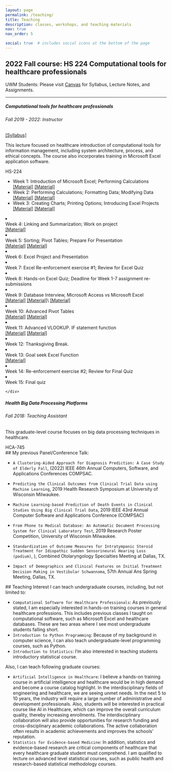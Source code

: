 ```yaml
---
layout: page
permalink: /teaching/
title: Teaching
description: classes, workshops, and teaching materials
nav: true
nav_order: 5

social: true  # includes social icons at the bottom of the page
---
```


## 2022 Fall course: HS 224 Computational tools for healthcare professionals

UWM Students: Please visit [Canvas](https://uwm.edu/canvas/) for Syllabus, Lecture Notes, and Assignments.


---

<div class="card mt-3">
    <div class="p-3">
        <div class="row">
            <div class="col-sm-10">
                <h5 class="card-title"><a href="https://catalog.uwm.edu/search/?search=HS+224" target="_blank" rel="noopener noreferrer"></a>Computational tools for healthcare professionals </h5>
                <h6 class="card-subtitle font-italic">Fall 2019 - 2022: Instructor</h6> 
                <span><a href = "{{'/assets/pdf/hs224-syllabus.pdf' | relative_url}}"> [Syllabus] </a></span>
                <p>This lecture focused on healthcare introduction of computational tools for information management, including system architecture, process, and ethical concepts. The course also incorporates training in Microsoft Excel application software.</p>
            </div>
            <div class="col-sm-2 text-sm-right">
                <span class="badge font-weight-bold danger-color-dark text-uppercase align-middle">
                HS-224
                </span>
            </div>
        </div>
        <ul class="card-text font-weight-light list-group list-group-flush">
            <li class="list-group-item">
                <div class="row">
                <div class="col-sm-9">
                    Week 1: Introduction of Microsoft Excel; Performing Calculations
                </div>
                <div class="col-sm-3">
                <a href = "https://www.linkedin.com/learning/excel-2016-essential-training/understanding-workbooks-and-worksheets" target = "_blank">[Material]</a>
                <a href = "https://www.linkedin.com/learning/excel-2016-essential-training/creating-simple-formulas" target = "_blank">[Material]</a>
                </div>
                </div>
            </li>
            <li class="list-group-item">
                <div class="row">
                <div class="col-sm-9">
                    Week 2: Performing Calculations; Formatting Data; Modifying Data
                </div>
                <div class="col-sm-3">
                <a href = "https://www.linkedin.com/learning/excel-2016-essential-training/copying-a-formula-into-adjacent-cells" target = "_blank">[Material]</a>
                <a href = "https://www.linkedin.com/learning/excel-2016-essential-training/using-sum-and-average" target = "_blank">[Material]</a>
                </div>
                </div>
            </li>
            <li class="list-group-item">
                <div class="row">
                <div class="col-sm-9">
                    Week 3: Creating Charts; Printing Options; Introducing Excel Projects
                </div>
                <div class="col-sm-3">
                <a href = "https://www.linkedin.com/learning/excel-2016-essential-training/creating-charts" target = "_blank">[Material]</a>
                <a href = "https://www.linkedin.com/learning/excel-2016-essential-training/working-with-axes-titles-and-other-chart-elements" target = "_blank">[Material]</a>
                </div>
                </div>
            </li>
            </ul>
            <li class="list-group-item">
                <div class="row">
                <div class="col-sm-9">
                    Week 4: Linking and Summarization; Work on project
                </div>
                <div class="col-sm-3">
                <a href = "https://www.linkedin.com/learning/excel-2016-essential-training/using-formulas-to-link-worksheets-and-workbooks" target = "_blank">[Material]</a>
                </div>
                </div>
            </li>
            </ul>
            <li class="list-group-item">
                <div class="row">
                <div class="col-sm-9">
                    Week 5: Sorting; Pivot Tables; Prepare For Presentation
                </div>
                <div class="col-sm-3">
                <a href = "https://www.linkedin.com/learning/excel-2016-essential-training/sorting-data" target = "_blank">[Material]</a>
                <a href = "https://www.linkedin.com/learning/excel-2016-essential-training/creating-pivottables" target = "_blank">[Material]</a>
                </div>
                </div>
            </li>
            </ul>
            <li class="list-group-item">
                <div class="row">
                <div class="col-sm-9">
                    Week 6: Excel Project and Presentation
                </div>
                <div class="col-sm-3">
                </div>
                </div>
            </li>
            </ul>
            <li class="list-group-item">
                <div class="row">
                <div class="col-sm-9">
                    Week 7: Excel Re-enforcement exercise #1; Review for Excel Quiz
                </div>
                <div class="col-sm-3">
                </div>
                </div>
            </li>
            </ul>
            <li class="list-group-item">
                <div class="row">
                <div class="col-sm-9">
                    Week 8: Hands-on Excel Quiz; Deadline for Week 1-7 assignment re-submissions
                </div>
                <div class="col-sm-3">
                </div>
                </div>
            </li>
            </ul>
            <li class="list-group-item">
                <div class="row">
                <div class="col-sm-9">
                    Week 9: Database Interview, Microsoft Access vs Microsoft Excel
                </div>
                <div class="col-sm-3">
                <a href = "https://www.youtube.com/watch?v=eXiCza050ug&ab_channel=GCFLearnFree.org" target = "_blank">[Material]</a>
                <a href = "https://www.youtube.com/watch?v=bWKf6gT8_JI&ab_channel=GCFLearnFree.org" target = "_blank">[Material]</a>\
                <a href = "https://www.youtube.com/watch?v=nMWnqySvLWc&ab_channel=eHowTech" target = "_blank">[Material]</a>
                </div>
                </div>
            </li>
            </ul>
            <li class="list-group-item">
                <div class="row">
                <div class="col-sm-9">
                    Week 10: Advanced Pivot Tables
                </div>
                <div class="col-sm-3">
                <a href = "https://www.linkedin.com/learning/excel-2016-essential-training/manipulating-pivottable-data" target = "_blank">[Material]</a>
                <a href = "https://www.linkedin.com/learning/excel-2016-essential-training/using-pivotcharts" target = "_blank">[Material]</a>
                </div>
                </div>
            </li>
            </ul>
            <li class="list-group-item">
                <div class="row">
                <div class="col-sm-9">
                    Week 11: Advanced VLOOKUP. IF statement function
                </div>
                <div class="col-sm-3">
                <a href = "https://www.linkedin.com/learning/excel-2016-essential-training/using-if-functions-and-relational-operators" target = "_blank">[Material]</a>
                <a href = "https://www.linkedin.com/learning/excel-2016-essential-training/getting-exact-table-data-with-the-vlookup-function" target = "_blank">[Material]</a>
                </div>
                </div>
            </li>
            </ul>
            <li class="list-group-item">
                <div class="row">
                <div class="col-sm-9">
                    Week 12: Thanksgiving Break.
                </div>
                <div class="col-sm-3">
                </div>
                </div>
            </li>
            </ul>
            <li class="list-group-item">
                <div class="row">
                <div class="col-sm-9">
                    Week 13: Goal seek Excel Function
                </div>
                <div class="col-sm-3">
                <a href = "https://www.linkedin.com/learning/excel-2016-essential-training/using-goal-seek" target = "_blank">[Material]</a>
                </div>
                </div>
            </li>
            </ul>
            <li class="list-group-item">
                <div class="row">
                <div class="col-sm-9">
                    Week 14: Re-enforcement exercise #2; Review for Final Quiz
                </div>
                <div class="col-sm-3">
                </div>
                </div>
            </li>
            </ul>
            <li class="list-group-item">
                <div class="row">
                <div class="col-sm-9">
                    Week 15: Final quiz
                </div>
                <div class="col-sm-3">
                </div>
                </div>
            </li>
            </ul>
        
    </div>
</div>

<div class="card mt-3">
    <div class="p-3">
        <div class="row">
            <div class="col-sm-10">
                <h5 class="card-title"><a href="https://catalog.uwm.edu/search/?search=HCA+745" target="_blank" rel="noopener noreferrer"></a>Health Big Data Processing Platforms </h5>
                <h6 class="card-subtitle font-italic">Fall 2018: Teaching Assistant</h6> 
                <p>This graduate-level course focuses on big data processing techniques in healthcare. </p>
            </div>
            <div class="col-sm-2 text-sm-right">
                <span class="badge font-weight-bold danger-color-dark text-uppercase align-middle">
                HCA-745
                </span>
            </div>
        </div>
    </div>
</div>
<div class = "card mt-3">
## My previous Panel/Conference Talk:

- `A Clustering-Aided Approach for Diagnosis Prediction: A Case Study of Elderly Fall`, (2022) IEEE 46th Annual Computers, Software, and Applications Conferences COMPSAC.

- `Predicting the Clinical Outcomes from Clinical Trial Data using Machine Learning`, 2019 Health Research Symposium at University of Wisconsin Milwaukee.


- `Machine Learning-based Prediction of Death Events in Clinical Studies Using Big Clinical Trial Data`, 2019 IEEE 43rd Annual Computer Software and Applications Conference (COMPSAC)

- `From Phone to Medical Database: An Automatic Document Processing System for Clinical Laboratory Test`, 2019 Research Poster Competition, University of Wisconsin Milwaukee.

- `Standardization of Outcome Measures for Intratympanic Steroid Treatment for Idiopathic Sudden Sensorineural Hearing Loss (podium)`, ), Combined Otolaryngology Specialties Meeting at Dallas, TX.

- `Impact of Demographics and Clinical Features on Initial Treatment Decision Making in Vestibular Schwannoma`, 57th Annual Ans Spring Meeting, Dallas, TX.
</div>

<p></p>

<div class = "card mt-3">
## Teaching Interest
I can teach undergraduate courses, including, but not limited to:

- `Computational Software for Healthcare Professionals`: As previously stated, I am especially interested in hands-on training courses in general healthcare professions. This includes previous classes I taught on computational software, such as Microsoft Excel and healthcare databases. These are two areas where I see most undergraduate students falling short.
- `Introduction to Python Programming`: Because of my background in computer science, I can also teach undergraduate-level programming courses, such as Python.
- `Introduction to Statistics`: I’m also interested in teaching students introductory statistical course.
  
Also, I can teach following graduate courses:
- `Artificial Intelligence in Healthcare`: I believe a hands-on training course in artificial intelligence and healthcare would be in high demand and become a course catalog highlight. In the interdisciplinary fields of engineering and healthcare, we are seeing unmet needs. In the next 5 to 10 years, the industry will require a large number of administrative and development professionals. Also, students will be interested in practical course like AI in Healthcare, which can improve the overall curriculum quality, thereby increasing enrollments. The interdisciplinary collaboration will also provide opportunities for research funding and cross-disciplinary academic collaborations. The active collaboration often results in academic achievements and improves the schools’ reputation.
- `Statistics for Evidence-based Medicine`: In addition, statistics and evidence-based research are critical components of healthcare that every healthcare graduate student must comprehend. I am qualified to lecture on advanced level statistical courses, such as public health and research-based statistical methodology courses.

</div>
<p></p>
